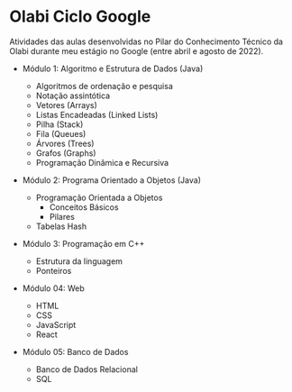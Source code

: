 # Olabi Ciclo Google 

Atividades das aulas desenvolvidas no Pilar do Conhecimento Técnico da Olabi durante meu estágio no Google (entre abril e agosto de 2022). 

- Módulo 1: Algoritmo e Estrutura de Dados (Java)
  - Algoritmos de ordenação e pesquisa
  - Notação assintótica
  - Vetores (Arrays)
  - Listas Encadeadas (Linked Lists)
  - Pilha (Stack)
  - Fila (Queues)
  - Árvores (Trees)
  - Grafos (Graphs)
  - Programação Dinâmica e Recursiva


- Módulo 2: Programa Orientado a Objetos (Java)
  - Programação Orientada a Objetos
    - Conceitos Básicos
    - Pilares
  - Tabelas Hash
  
- Módulo 3: Programação em C++
  - Estrutura da linguagem
  - Ponteiros

- Módulo 04: Web
  - HTML
  - CSS 
  - JavaScript
  - React

- Módulo 05: Banco de Dados
  - Banco de Dados Relacional
  - SQL
